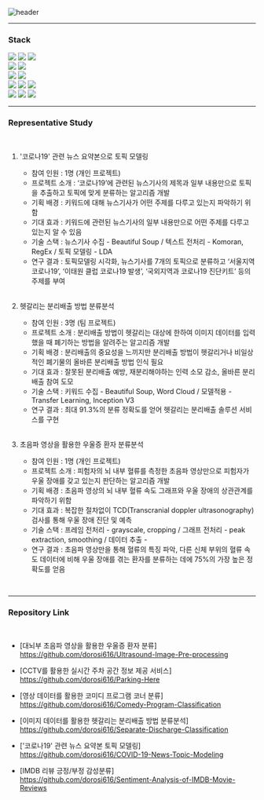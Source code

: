![header](https://capsule-render.vercel.app/api?type=cylinder&color=auto&height=50&section=header&text=Hwang_Ji_Hyun&fontSize=30)

---

### Stack

<div><span>
<img src="https://img.shields.io/badge/Python-1E82FF?style=flat-square&logo=Python&logoColor=white"/>
<img src="https://img.shields.io/badge/R-1E8CBE?style=flat-square&logo=R&logoColor=white"/>
<img src="https://img.shields.io/badge/JAVA-4B4B77?style=flat-square&logo=java&logoColor=white"/>
</span></div>

<div><span>
<img src="https://img.shields.io/badge/TensorFlow-FF6F00?style=flat-square&logo=TensorFlow&logoColor=white"/>
<img src="https://img.shields.io/badge/PyTorch-EE4C2C?style=flat-square&logo=PyTorch&logoColor=white"/>
</span></div>

<div><span>
<img src="https://img.shields.io/badge/SQLite-003B57?style=flat-square&logo=SQLite&logoColor=white"/>
<img src="https://img.shields.io/badge/MySQL-4479A1?style=flat-square&logo=MySQL&logoColor=white"/>
</span></div>

<div><span>
<img src="https://img.shields.io/badge/HTML-E34F26?style=flat-square&logo=HTML5&logoColor=white"/>
<img src="https://img.shields.io/badge/CSS3-48B0F1?style=flat-square&logo=CSS3&logoColor=white"/>
<img src="https://img.shields.io/badge/JavaScript-F7DF1E?style=flat-square&logo=JavaScript&logoColor=black"/>
</span></div>

<div><span>
<img src="https://img.shields.io/badge/Django-092E20?style=flat-square&logo=Django&logoColor=white"/>
<img src="https://img.shields.io/badge/Spring-6DB33F?style=flat-square&logo=Spring&logoColor=white"/>
<img src="https://img.shields.io/badge/Bootstrap-7952B3?style=flat-square&logo=Bootstrap&logoColor=white"/>
</span></div>


-----


### Representative Study
<br/>

1. '코로나19' 관련 뉴스 요약본으로 토픽 모델링
    * 참여 인원 : 1명 (개인 프로젝트)
    * 프로젝트 소개 : ‘코로나19’에 관련된 뉴스기사의 제목과 일부 내용만으로 토픽을 추출하고 토픽에 맞게 분류하는 알고리즘 개발
    * 기획 배경 : 키워드에 대해 뉴스기사가 어떤 주제를 다루고 있는지 파악하기 위함
    * 기대 효과 : 키워드에 관련된 뉴스기사의 일부 내용만으로 어떤 주제를 다루고 있는지 알 수 있음
    * 기술 스택 : 뉴스기사 수집 - Beautiful Soup / 텍스트 전처리 - Komoran, RegEx / 토픽 모델링 - LDA
    * 연구 결과 : 토픽모델링 시각화, 뉴스기사를 7개의 토픽으로 분류하고 ‘서울지역 코로나19’, ‘이태원 클럽 코로나19 발생’, ‘국외지역과 코로나19 진단키트’ 등의 주제를 부여 
    <br/><br/>

2. 헷갈리는 분리배출 방법 분류분석
     * 참여 인원 : 3명 (팀 프로젝트)
     * 프로젝트 소개 : 분리배출 방법이 헷갈리는 대상에 한하여 이미지 데이터를 입력했을 때 폐기하는 방법을 알려주는 알고리즘 개발
     * 기획 배경 : 분리배출의 중요성을 느끼지만 분리배출 방법이 헷갈리거나 비일상적인 폐기물의 올바른 분리배출 방법 인식 필요
     * 기대 효과 : 잘못된 분리배출 예방, 재분리해야하는 인력 소모 감소, 올바른 분리배출 참여 도모
     * 기술 스택 : 키워드 수집 - Beautiful Soup, Word Cloud / 모델적용 - Transfer Learning, Inception V3
     * 연구 결과 : 최대 91.3%의 분류 정확도를 얻어 헷갈리는 분리배출 솔루션 서비스를 구현
<br/><br/>

3. 초음파 영상을 활용한 우울증 환자 분류분석
    * 참여 인원 : 1명 (개인 프로젝트)
    * 프로젝트 소개 : 피험자의 뇌 내부 혈류를 측정한 초음파 영상만으로 피험자가 우울 장애를 갖고 있는지 판단하는 알고리즘 개발
    * 기획 배경 : 초음파 영상의 뇌 내부 혈류 속도 그래프와 우울 장애의 상관관계를 파악하기 위함
    * 기대 효과 : 복잡한 절차없이 TCD(Transcranial doppler ultrasonography) 검사를 통해 우울 장애 진단 및 예측
    * 기술 스택 : 프레임 전처리 - grayscale, cropping / 그래프 전처리 - peak extraction, smoothing / 데이터 추출 -  
    * 연구 결과 : 초음파 영상만을 통해 혈류의 특징 파악, 다른 신체 부위의 혈류 속도 데이터에 비해 우울 장애를 겪는 환자를 분류하는 데에 75%의 가장 높은 정확도를 얻음
   
<br/>

-----
### Repository Link
</br>

- [대뇌부 초음파 영상을 활용한 우울증 환자 분류] </br>
https://github.com/dorosi616/Ultrasound-Image-Pre-processing

- [CCTV를 활용한 실시간 주차 공간 정보 제공 서비스]</br>
https://github.com/dorosi616/Parking-Here

- [영상 데이터를 활용한 코미디 프로그램 코너 분류]</br>
https://github.com/dorosi616/Comedy-Program-Classification

- [이미지 데이터를 활용한 헷갈리는 분리배출 방법 분류분석]</br>
https://github.com/dorosi616/Separate-Discharge-Classification

- ['코로나19' 관련 뉴스 요약본 토픽 모델링]</br>
https://github.com/dorosi616/COVID-19-News-Topic-Modeling

- [IMDB 리뷰 긍정/부정 감성분류] </br>
https://github.com/dorosi616/Sentiment-Analysis-of-IMDB-Movie-Reviews
